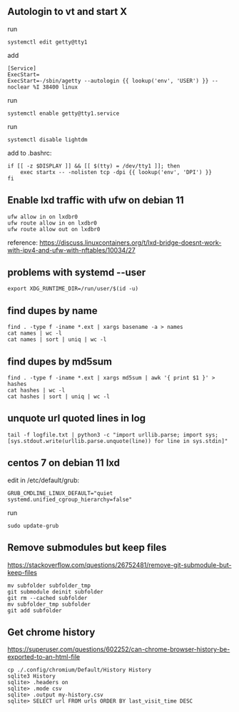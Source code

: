 ## Autologin to vt and start X

run

    systemctl edit getty@tty1

add

    [Service]
    ExecStart=
    ExecStart=-/sbin/agetty --autologin {{ lookup('env', 'USER') }} --noclear %I 38400 linux

run

    systemctl enable getty@tty1.service

run

    systemctl disable lightdm

add to .bashrc:

    if [[ -z $DISPLAY ]] && [[ $(tty) = /dev/tty1 ]]; then
        exec startx -- -nolisten tcp -dpi {{ lookup('env', 'DPI') }}
    fi

## Enable lxd traffic with ufw on debian 11

    ufw allow in on lxdbr0
    ufw route allow in on lxdbr0
    ufw route allow out on lxdbr0

reference: https://discuss.linuxcontainers.org/t/lxd-bridge-doesnt-work-with-ipv4-and-ufw-with-nftables/10034/27

## problems with systemd --user

    export XDG_RUNTIME_DIR=/run/user/$(id -u)

## find dupes by name

    find . -type f -iname *.ext | xargs basename -a > names
    cat names | wc -l
    cat names | sort | uniq | wc -l

## find dupes by md5sum

    find . -type f -iname *.ext | xargs md5sum | awk '{ print $1 }' > hashes
    cat hashes | wc -l
    cat hashes | sort | uniq | wc -l

## unquote url quoted lines in log

    tail -f logfile.txt | python3 -c "import urllib.parse; import sys; [sys.stdout.write(urllib.parse.unquote(line)) for line in sys.stdin]"

## centos 7 on debian 11 lxd

edit in /etc/default/grub:

    GRUB_CMDLINE_LINUX_DEFAULT="quiet systemd.unified_cgroup_hierarchy=false"

run

    sudo update-grub

## Remove submodules but keep files

https://stackoverflow.com/questions/26752481/remove-git-submodule-but-keep-files

    mv subfolder subfolder_tmp
    git submodule deinit subfolder
    git rm --cached subfolder
    mv subfolder_tmp subfolder
    git add subfolder

## Get chrome history

https://superuser.com/questions/602252/can-chrome-browser-history-be-exported-to-an-html-file

    cp ./.config/chromium/Default/History History
    sqlite3 History
    sqlite> .headers on
    sqlite> .mode csv
    sqlite> .output my-history.csv
    sqlite> SELECT url FROM urls ORDER BY last_visit_time DESC
